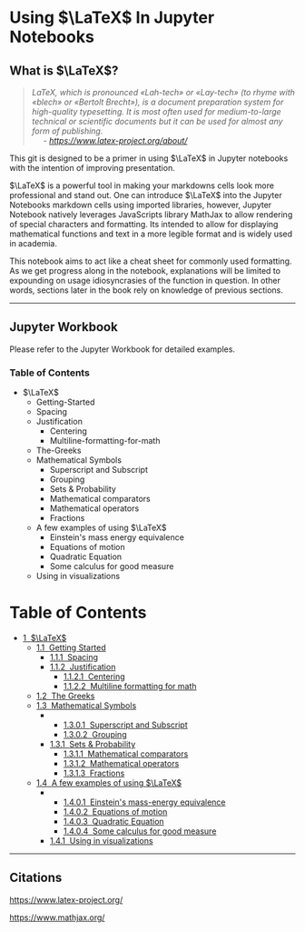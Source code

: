 
# Using $\LaTeX$ In Jupyter Notebooks



## What is $\LaTeX$?

>_LaTeX, which is pronounced «Lah-tech» or «Lay-tech» (to rhyme with «blech» or «Bertolt Brecht»), is a document preparation system for high-quality typesetting. It is most often used for medium-to-large technical or scientific documents but it can be used for almost any form of publishing.\
    $~~~~$ - https://www.latex-project.org/about/_


This git is designed to be a primer in using $\LaTeX$ in Jupyter notebooks with the intention of improving presentation.

$\LaTeX$ is a powerful tool in making your markdowns cells look more professional and stand out. One can introduce $\LaTeX$ into the Jupyter Notebooks markdown cells using imported libraries, however, Jupyter Notebook natively leverages JavaScripts library MathJax to allow rendering of special characters and formatting. Its intended to allow for displaying mathematical functions and text in a more legible format and is widely used in academia.

This notebook aims to act like a cheat sheet for commonly used formatting. As we get progress along in the notebook, explanations will be limited to expounding on usage idiosyncrasies of the function in question. In other words, sections later in the book rely on knowledge of previous sections.

---

## Jupyter Workbook

Please refer to the Jupyter Workbook for detailed examples. 

### Table of Contents

-   $\LaTeX$
    - Getting-Started
    - Spacing
    - Justification
        - Centering
        - Multiline-formatting-for-math
    - The-Greeks
    - Mathematical Symbols
        - Superscript and Subscript
        - Grouping
        - Sets & Probability
        - Mathematical comparators
        - Mathematical operators
        - Fractions
    - A few examples of using $\LaTeX$
        - Einstein's mass energy equivalence
        - Equations of motion
        - Quadratic Equation
        - Some calculus for good measure
    - Using in visualizations


<h1>Table of Contents<span class="tocSkip"></span></h1>
<div class="toc"><ul class="toc-item"><li><span><a href="#$\LaTeX$" data-toc-modified-id="$\LaTeX$-1"><span class="toc-item-num">1&nbsp;&nbsp;</span>$\LaTeX$</a></span><ul class="toc-item"><li><span><a href="#Getting-Started" data-toc-modified-id="Getting-Started-1.1"><span class="toc-item-num">1.1&nbsp;&nbsp;</span>Getting Started</a></span><ul class="toc-item"><li><span><a href="#Spacing" data-toc-modified-id="Spacing-1.1.1"><span class="toc-item-num">1.1.1&nbsp;&nbsp;</span>Spacing</a></span></li><li><span><a href="#Justification" data-toc-modified-id="Justification-1.1.2"><span class="toc-item-num">1.1.2&nbsp;&nbsp;</span>Justification</a></span><ul class="toc-item"><li><span><a href="#Centering" data-toc-modified-id="Centering-1.1.2.1"><span class="toc-item-num">1.1.2.1&nbsp;&nbsp;</span>Centering</a></span></li><li><span><a href="#Multiline-formatting-for-math" data-toc-modified-id="Multiline-formatting-for-math-1.1.2.2"><span class="toc-item-num">1.1.2.2&nbsp;&nbsp;</span>Multiline formatting for math</a></span></li></ul></li></ul></li><li><span><a href="#The-Greeks" data-toc-modified-id="The-Greeks-1.2"><span class="toc-item-num">1.2&nbsp;&nbsp;</span>The Greeks</a></span></li><li><span><a href="#Mathematical-Symbols" data-toc-modified-id="Mathematical-Symbols-1.3"><span class="toc-item-num">1.3&nbsp;&nbsp;</span>Mathematical Symbols</a></span><ul class="toc-item"><li><ul class="toc-item"><li><span><a href="#Superscript-and-Subscript" data-toc-modified-id="Superscript-and-Subscript-1.3.0.1"><span class="toc-item-num">1.3.0.1&nbsp;&nbsp;</span>Superscript and Subscript</a></span></li><li><span><a href="#Grouping" data-toc-modified-id="Grouping-1.3.0.2"><span class="toc-item-num">1.3.0.2&nbsp;&nbsp;</span>Grouping</a></span></li></ul></li><li><span><a href="#Sets-&amp;-Probability" data-toc-modified-id="Sets-&amp;-Probability-1.3.1"><span class="toc-item-num">1.3.1&nbsp;&nbsp;</span>Sets &amp; Probability</a></span><ul class="toc-item"><li><span><a href="#Mathematical-comparators" data-toc-modified-id="Mathematical-comparators-1.3.1.1"><span class="toc-item-num">1.3.1.1&nbsp;&nbsp;</span>Mathematical comparators</a></span></li><li><span><a href="#Mathematical-operators" data-toc-modified-id="Mathematical-operators-1.3.1.2"><span class="toc-item-num">1.3.1.2&nbsp;&nbsp;</span>Mathematical operators</a></span></li><li><span><a href="#Fractions" data-toc-modified-id="Fractions-1.3.1.3"><span class="toc-item-num">1.3.1.3&nbsp;&nbsp;</span>Fractions</a></span></li></ul></li></ul></li><li><span><a href="#A-few-examples-of-using-$\LaTeX$" data-toc-modified-id="A-few-examples-of-using-$\LaTeX$-1.4"><span class="toc-item-num">1.4&nbsp;&nbsp;</span>A few examples of using $\LaTeX$</a></span><ul class="toc-item"><li><ul class="toc-item"><li><span><a href="#Einstein's-mass-energy-equivalence" data-toc-modified-id="Einstein's-mass-energy-equivalence-1.4.0.1"><span class="toc-item-num">1.4.0.1&nbsp;&nbsp;</span>Einstein's mass-energy equivalence</a></span></li><li><span><a href="#Equations-of-motion" data-toc-modified-id="Equations-of-motion-1.4.0.2"><span class="toc-item-num">1.4.0.2&nbsp;&nbsp;</span>Equations of motion</a></span></li><li><span><a href="#Quadratic-Equation" data-toc-modified-id="Quadratic-Equation-1.4.0.3"><span class="toc-item-num">1.4.0.3&nbsp;&nbsp;</span>Quadratic Equation</a></span></li><li><span><a href="#Some-calculus-for-good-measure" data-toc-modified-id="Some-calculus-for-good-measure-1.4.0.4"><span class="toc-item-num">1.4.0.4&nbsp;&nbsp;</span>Some calculus for good measure</a></span></li></ul></li><li><span><a href="#Using-in-visualizations" data-toc-modified-id="Using-in-visualizations-1.4.1"><span class="toc-item-num">1.4.1&nbsp;&nbsp;</span>Using in visualizations</a></span></li></ul></li></ul></li></ul></div>

---

## Citations
https://www.latex-project.org/

https://www.mathjax.org/
